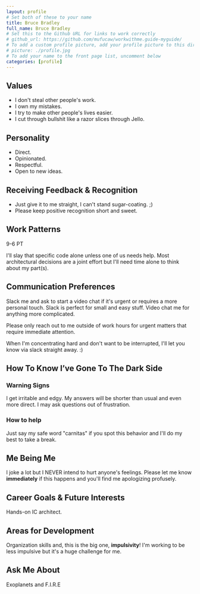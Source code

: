 ```yaml
---
layout: profile
# Set both of these to your name
title: Bruce Bradley
full_name: Bruce Bradley
# Set this to the Github URL for links to work correctly
# github_url: https://github.com/mufucaw/workwithme.guide-myguide/
# To add a custom profile picture, add your profile picture to this directory, update, and uncomment the relative link below.
# picture: ./profile.jpg
# To add your name to the front page list, uncomment below
categories: [profile]
---
```


## Values

* I don't steal other people's work.
* I own my mistakes.
* I try to make other people's lives easier.
* I cut through bullshit like a razor slices through Jello.

## Personality

* Direct.
* Opinionated.
* Respectful.
* Open to new ideas.

## Receiving Feedback & Recognition

* Just give it to me straight, I can't stand sugar-coating. ;)
* Please keep positive recognition short and sweet.

## Work Patterns

9-6 PT

I'll slay that specific code alone unless one of us needs help. Most architectural decisions are a joint effort but I'll
need time alone to think about my part(s).

## Communication Preferences

Slack me and ask to start a video chat if it's urgent or requires a more personal touch. Slack is perfect for small and
easy stuff. Video chat me for anything more complicated.

Please only reach out to me outside of work hours for urgent matters that require immediate attention.

When I'm concentrating hard and don't want to be interrupted, I'll let you know via slack straight away. :)

## How To Know I’ve Gone To The Dark Side

### Warning Signs

I get irritable and edgy. My answers will be shorter than usual and even more direct. I may ask questions out of frustration.

### How to help

Just say my safe word "carnitas" if you spot this behavior and I'll do my best to take a break.

## Me Being Me

I joke a lot but I NEVER intend to hurt anyone's feelings. Please let me know **immediately** if this happens and you'll find
me apologizing profusely.

## Career Goals & Future Interests

Hands-on IC architect.

## Areas for Development

Organization skills and, this is the big one, **impulsivity**! I'm working to be less impulsive but it's a huge challenge for
me.

## Ask Me About

Exoplanets and F.I.R.E

